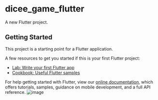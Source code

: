 # dicee_game_flutter

A new Flutter project.

## Getting Started

This project is a starting point for a Flutter application.

A few resources to get you started if this is your first Flutter project:

- [Lab: Write your first Flutter app](https://flutter.dev/docs/get-started/codelab)
- [Cookbook: Useful Flutter samples](https://flutter.dev/docs/cookbook)

For help getting started with Flutter, view our
[online documentation](https://flutter.dev/docs), which offers tutorials,
samples, guidance on mobile development, and a full API reference.
![image](https://github.com/HajarSalamahDeveloper/dicee_game_flutter/assets/110257299/7d4b3c62-d8d8-4e93-9e35-c96c46ba77f4)
